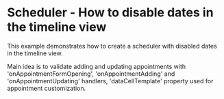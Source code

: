 # Scheduler - How to disable dates in the timeline view

This example demonstrates how to create a scheduler with disabled dates in the timeline view.

Main idea is to validate adding and updating appointments with 'onAppointmentFormOpening', 'onAppointmentAdding' and 'onAppointmentUpdating' handlers, 'dataCellTemplate' property used for appointment customization.
